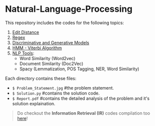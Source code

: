 # Natural-Language-Processing

This repository includes the codes for the following topics:

1. [Edit Distance](https://github.com/shrebox/Natural-Language-Processing/tree/master/1.%20Edit%20Distance)
2. [Regex](https://github.com/shrebox/Natural-Language-Processing/tree/master/2.%20Regex)
3. [Discriminative and Generative Models](https://github.com/shrebox/Natural-Language-Processing/tree/master/3.%20Generative%20and%20Discriminative%20Models)
4. [HMM - Viterbi Algorithm](https://github.com/shrebox/Natural-Language-Processing/tree/master/4.%20HMM%20-%20Veterbi)
5. [NLP Tools](https://github.com/shrebox/Natural-Language-Processing/tree/master/5.%20NLP%20Tools):
   - Word Similarity (Word2vec)
   - Document Similarity (Doc2Vec)
   - Spacy (Lemmatization, POS Tagging, NER, Word Similarity)

Each directory contains these files:

* ```$ Problem_Statement.jpg``` #the problem statement.
* ```$ Solution.py``` #contains the solution code.
* ```$ Report.pdf``` #contains the detailed analysis of the problem and it's solution explaination.

> Do checkout the **Information Retrieval (IR)** codes compilation too [here](https://github.com/shrebox/Information-Retrieval)!
